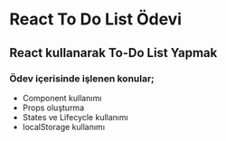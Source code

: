 # React To Do List Ödevi

## React kullanarak To-Do List Yapmak

>

### Ödev içerisinde işlenen konular;

- Component kullanımı
- Props oluşturma
- States ve Lifecycle kullanımı
- localStorage kullanımı

